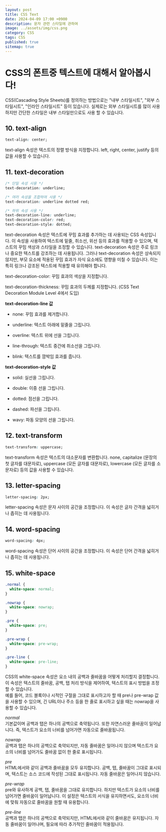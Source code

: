```yaml
---
layout: post
title: CSS Text
date: 2024-04-09 17:00 +0900
description: 문자 관련 스타일에 관하여
image: ../assets/img/css.png
category: CSS
tags: CSS
published: true
sitemap: true
---
```


# CSS의 폰트중 텍스트에 대해서 알아봅시다!
CSS(Cascading Style Sheets)를 정의하는 방법으로는 "내부 스타일시트", "외부 스타일시트", "인라인 스타일시트" 등이 있습니다. 실제로는 외부 스타일시트를 많이 사용하지만 간단한 스타일은 내부 스타일만으로도 사용 할 수 있습니다.

## 10. text-align
````css
text-align: center;
````
text-align 속성은 텍스트의 정렬 방식을 지정합니다. left, right, center, justify 등의 값을 사용할 수 있습니다.

## 11. text-decoration
````css
/* 단일 속성 사용 */
text-decoration: underline;

/* 여러 속성을 조합하여 사용 */
text-decoration: underline dotted red;

/* 하위 속성 사용 */
text-decoration-line: underline;
text-decoration-color: red;
text-decoration-style: dotted;
````
text-decoration 속성은 텍스트에 꾸밈 효과를 추가하는 데 사용되는 CSS 속성입니다. 이 속성을 사용하여 텍스트에 밑줄, 취소선, 위선 등의 효과를 적용할 수 있으며, 텍스트의 꾸밈 색상과 스타일을 조정할 수 있습니다. text-decoration 속성은 주로 링크나 중요한 텍스트를 강조하는 데 사용됩니다. 그러나 text-decoration 속성은 상속되지 않지만, 부모 요소에 적용된 꾸밈 효과가 자식 요소에도 영향을 미칠 수 있습니다. 이는 특히 링크나 강조된 텍스트에 적용할 때 유의해야 합니다.<br/>

text-decoration-color: 꾸밈 효과의 색상을 지정합니다.<br/>

text-decoration-thickness: 꾸밈 효과의 두께를 지정합니다. (CSS Text Decoration Module Level 4에서 도입)<br/>


__text-decoration-line 값__ <br/>
* none: 꾸밈 효과를 제거합니다. <br/>

* underline: 텍스트 아래에 밑줄을 그립니다.<br/>

* overline: 텍스트 위에 선을 그립니다.<br/>

* line-through: 텍스트 중간에 취소선을 그립니다.<br/>

* blink: 텍스트를 깜박임 효과를 줍니다.<br/>


__text-decoration-style 값__ <br/>
* solid: 실선을 그립니다. <br/>

* double: 이중 선을 그립니다. <br/>

* dotted: 점선을 그립니다. <br/>

* dashed: 파선을 그립니다. <br/>

* wavy: 파동 모양의 선을 그립니다.


## 12. text-transform
````css
text-transform: uppercase;  
````
text-transform 속성은 텍스트의 대소문자를 변환합니다. none, capitalize (문장의 첫 글자를 대문자로), uppercase (모든 글자를 대문자로), lowercase (모든 글자를 소문자로) 등의 값을 사용할 수 있습니다.

## 13. letter-spacing
````css
letter-spacing: 2px;
````
letter-spacing 속성은 문자 사이의 공간을 조정합니다. 이 속성은 글자 간격을 넓히거나 좁히는 데 사용됩니다.

## 14. word-spacing
````css
word-spacing: 4px;
````
word-spacing 속성은 단어 사이의 공간을 조정합니다. 이 속성은 단어 간격을 넓히거나 좁히는 데 사용됩니다.

## 15. white-space
````css
.normal {
  white-space: normal;
}

.nowrap {
  white-space: nowrap;
}

.pre {
  white-space: pre;
}

.pre-wrap {
  white-space: pre-wrap;
}

.pre-line {
  white-space: pre-line;
}
````
CSS의 white-space 속성은 요소 내의 공백과 줄바꿈을 어떻게 처리할지 결정합니다. 이 속성은 텍스트의 줄바꿈, 공백, 탭 처리 방식을 제어하여, 텍스트의 표시 방법을 조정할 수 있습니다.  
예를 들어, 코드 블록이나 시적인 구절을 그대로 표시하고자 할 때 pre나 pre-wrap 값을 사용할 수 있으며, 긴 URL이나 주소 등을 한 줄로 표시하고 싶을 때는 nowrap을 사용할 수 있습니다.<br/>

 _normal_ <br/>
기본값이며 공백과 탭은 하나의 공백으로 축약됩니다. 또한 자연스러운 줄바꿈이 일어납니다. 즉, 텍스트가 요소의 너비를 넘어가면 자동으로 줄바꿈됩니다.<br/>

_nowrap_ <br/>
공백과 탭은 하나의 공백으로 축약되지만, 자동 줄바꿈은 일어나지 않으며
텍스트가 요소의 너비를 넘어가도 줄바꿈 없이 한 줄로 표시됩니다. <br/>

_pre_ <br/>
HTML에서와 같이 공백과 줄바꿈을 모두 유지합니다.
공백, 탭, 줄바꿈이 그대로 표시되며, 텍스트는 소스 코드에 작성된 그대로 표시됩니다.
자동 줄바꿈은 일어나지 않습니다. <br/>

_pre-wrap_ <br/>
pre와 유사하게 공백, 탭, 줄바꿈을 그대로 유지합니다.
하지만 텍스트가 요소의 너비를 넘어가면 줄바꿈이 일어납니다.
이 설정은 텍스트의 서식을 유지하면서도, 요소의 너비에 맞춰 자동으로 줄바꿈을 원할 때 유용합니다. <br/>

_pre-line_ <br/>
공백과 탭은 하나의 공백으로 축약되지만, HTML에서와 같이 줄바꿈은 유지됩니다.
자동 줄바꿈이 일어나며, 필요에 따라 추가적인 줄바꿈이 적용됩니다. <br/>